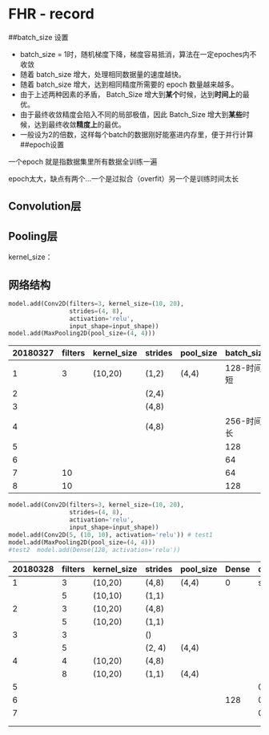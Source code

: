 # FHR - record

##batch_size 设置

- batch_size = 1时，随机梯度下降，梯度容易抵消，算法在一定epoches内不收敛
- 随着 batch_size 增大，处理相同数据量的速度越快。
- 随着 batch_size 增大，达到相同精度所需要的 epoch 数量越来越多。
- 由于上述两种因素的矛盾， Batch_Size 增大到**某个**时候，达到**时间上**的最优。
- 由于最终收敛精度会陷入不同的局部极值，因此 Batch_Size 增大到**某些**时候，达到最终收敛**精度上**的最优。
- 一般设为2的倍数，这样每个batch的数据刚好能塞进内存里，便于并行计算
##epoch设置

一个epoch 就是指数据集里所有数据全训练一遍

epoch太大，缺点有两个…一个是过拟合（overfit）另一个是训练时间太长

## Convolution层





## Pooling层

kernel_size：



## 网络结构



```python
model.add(Conv2D(filters=3, kernel_size=(10, 20),
                 strides=(4, 8),
                 activation='relu',
                 input_shape=input_shape))
model.add(MaxPooling2D(pool_size=(4, 4)))


```

| 20180327 | filters | kernel_size | strides | pool_size | batch_size | epoch | Score  |
| -------- | ------- | ----------- | ------- | --------- | ---------- | ----- | ------ |
| 1        | 3       | (10,20)     | (1,2)   | (4,4)     | 128-时间短 | 10    | 0.6552 |
| 2        |         |             | (2,4)   |           |            |       | 0.6776 |
| 3        |         |             | (4,8)   |           |            |       | 0.6790 |
| 4        |         |             | (4,8)   |           | 256-时间长 |       | 0.6841 |
| 5        |         |             |         |           | 128        | 20    | 0.6951 |
| 6        |         |             |         |           | 64         | 10    | 0.6901 |
| 7        | 10      |             |         |           | 64         |       | 0.6763 |
| 8        | 10      |             |         |           | 128        |       | 0.6894 |

```python
model.add(Conv2D(filters=3, kernel_size=(10, 20),
                 strides=(4, 8),
                 activation='relu',
                 input_shape=input_shape))
model.add(Conv2D(5, (10, 10), activation='relu')) # test1
model.add(MaxPooling2D(pool_size=(4, 4)))
#test2  model.add(Dense(128, activation='relu'))
```

| 20180328 | filters | kernel_size | strides | pool_size | Dense | drop_out | Score  |
| -------- | :------ | ----------- | ------- | --------- | ----- | -------- | ------ |
| 1        | 3       | (10,20)     | (4,8)   | (4,4)     | 0     | s0       |        |
|          | 5       | (10,10)     | (1,1)   |           |       |          | 0.7714 |
| 2        | 3       | (10,20)     | (4,8)   |           |       |          |        |
|          | 5       | (10,20)     | (1,1)   |           |       |          | 0.7918 |
| 3        | 3       |             | ()      |           |       |          |        |
|          | 5       |             | (2, 4)  | (4,4)     |       |          | 0.7815 |
| 4        | 4       | (10,20)     | (4,8)   |           |       |          |        |
|          | 8       | (10,20)     | (1,1)   | (4,4)     |       |          | 0.7921 |
| 5        |         |             |         |           |       | 0.25     | 0.7957 |
| 6        |         |             |         |           | 128   | 0.25     | 0.8025 |
| 7        |         |             |         |           |       | 0.25/0.2 | 0.8011 |
|          |         |             |         |           |       |          |        |
|          |         |             |         |           |       |          |        |